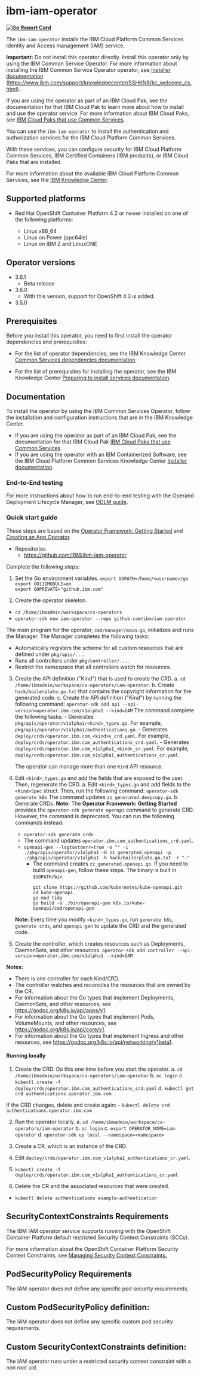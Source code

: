 

# ibm-iam-operator

**[![Go Report Card](https://goreportcard.com/badge/github.com/IBM/ibm-iam-operator)](https://goreportcard.com/report/github.com/IBM/ibm-iam-operator)**


The `ibm-iam-operator` installs the IBM Cloud Platform Common Services Identity and Access management (IAM) service. 

**Important:** Do not install this operator directly. Install this operator only by using the IBM Common Service Operator. For more information about installing the IBM Common Service Operator operator, see [Installer documentation](http://ibm.biz/cpcs_opinstall) (https://www.ibm.com/support/knowledgecenter/SSHKN6/kc_welcome_cs.html).

If you are using the operator as part of an IBM Cloud Pak, see the documentation for that IBM Cloud Pak to learn more about how to install and use the operator service. For more information about IBM Cloud Paks, see [IBM Cloud Paks that use Common Services](http://ibm.biz/cpcs_cloudpaks).

You can use the `ibm-iam-operator` to install the authentication and authorization services for the IBM Cloud Platform Common Services.

With these services, you can configure security for IBM Cloud Platform Common Services, IBM Certified Containers (IBM products), or IBM Cloud Paks that are installed.

For more information about the available IBM Cloud Platform Common Services, see the [IBM Knowledge Center](http://ibm.biz/cpcsdocs).

## Supported platforms

 - Red Hat OpenShift Container Platform 4.2 or newer installed on one of the following platforms:

   - Linux x86_64
   - Linux on Power (ppc64le)
   - Linux on IBM Z and LinuxONE

## Operator versions
- 3.6.1
  - Beta release
- 3.6.0
  - With this version, support for OpenShift 4.3 is added.
- 3.5.0

## Prerequisites

Before you install this operator, you need to first install the operator dependencies and prerequisites:

- For the list of operator dependencies, see the IBM Knowledge Center [Common Services dependencies documentation](http://ibm.biz/cpcs_opdependencies).

- For the list of prerequisites for installing the operator, see the IBM Knowledge Center [Preparing to install services documentation](http://ibm.biz/cpcs_opinstprereq).

## Documentation

To install the operator by using the IBM Common Services Operator, follow the installation and configuration instructions that are in the IBM Knowledge Center.

- If you are using the operator as part of an IBM Cloud Pak, see the documentation for that IBM Cloud Pak [IBM Cloud Paks that use Common Services](http://ibm.biz/cpcs_cloudpaks).
- If you are using the operator with an IBM Containerized Software, see the IBM Cloud Platform Common Services Knowledge Center [Installer documentation](http://ibm.biz/cpcs_opinstall).

### End-to-End testing

For more instructions about how to run end-to-end testing with the Operand Deployment Lifecycle Manager, see [ODLM guide](https://github.com/IBM/operand-deployment-lifecycle-manager/blob/master/docs/install/common-service-integration.md#end-to-end-test).

### Quick start guide

These steps are based on the [Operator Framework: Getting Started](https://github.com/operator-framework/getting-started#getting-started) and [Creating an App Operator](https://github.com/operator-framework/operator-sdk#create-and-deploy-an-app-operator).

- Repositories
  - https://github.com/IBM/ibm-iam-operator

Complete the following steps:

1. Set the Go environment variables.
  `export GOPATH=/home/<username>/go`  
  `export GO111MODULE=on`  
  `export GOPRIVATE="github.ibm.com"`

2. Create the operator skeleton.
  - `cd /home/ibmadmin/workspace/cs-operators`
  - `operator-sdk new iam-operator --repo github.com/ibm/iam-operator`
  
  The main program for the operator, `cmd/manager/main.go`, initializes and runs the Manager. The Manager completes the following tasks:
  - Automatically registers the scheme for all custom resources that are defined under `pkg/apis/...`.
  - Runs all controllers under `pkg/controller/...`. 
  - Restrict the namespace that all controllers watch for resources.

3. Create the API definition ("Kind") that is used to create the CRD.
  a. `cd /home/ibmadmin/workspace/cs-operators/iam-operator`.
  b. Create `hack/boilerplate.go.txt` that contains the copyright information for the generated code.
  c. Create the API definition ("Kind") by running the following command:
     `operator-sdk add api --api-version=operator.ibm.com/v1alpha1 --kind=IAM`
     The command complete the following tasks:
       - Generates `pkg/apis/operator/v1alpha1/<kind>_types.go`. For example, `pkg/apis/operator/v1alpha1/authentications.go`.
       - Generates `deploy/crds/operator.ibm.com_<kind>s_crd.yaml`. For example, `deploy/crds/operator.ibm.com_authentications_crd.yaml`.
       - Generates `deploy/crds/operator.ibm.com_v1alpha1_<kind>_cr.yaml`. For example, `deploy/crds/operator.ibm.com_v1alpha1_authentications_cr.yaml`.
       
     The operator can manage more than one `Kind` API resource.
     
4. Edit `<kind>_types.go` and add the fields that are exposed to the user. Then, regenerate the CRD.
  a. Edit `<kind>_types.go` and add fields to the `<Kind>Spec` struct. Then, run the following command:
     `operator-sdk generate k8s`
     The command updates `zz_generated.deepcopy.go`.
  b. Generate CRDs.
     **Note:** The **Operator Framework: Getting Started** provides the `operator-sdk generate openapi` command to generate CRD. However, the command is deprecated. You can run the following commands instead:
     - `operator-sdk generate crds`
	  - The command updates `operator.ibm.com_authentications_crd.yaml`.
     - `openapi-gen --logtostderr=true -o "" -i ./pkg/apis/operator/v1alpha1 -O zz_generated.openapi -p ./pkg/apis/operator/v1alpha1 -h hack/boilerplate.go.txt -r "-"`
          - The command creates `zz_generated.openapi.go`. 
            If you need to build `openapi-gen`, follow these steps. The binary is built in `$GOPATH/bin`.
            ```
            git clone https://github.com/kubernetes/kube-openapi.git
            cd kube-openapi
            go mod tidy
            go build -o ./bin/openapi-gen k8s.io/kube-openapi/cmd/openapi-gen
            ```
    **Note:** Every time you modify `<kind>_types.go`, run `generate k8s`, `generate crds`, and `openapi-gen` to update the CRD and the generated code.

5. Create the controller, which creates resources such as Deployments, DaemonSets, and other resources.
  `operator-sdk add controller --api-version=operator.ibm.com/v1alpha1 --kind=IAM`
  
  **Notes:**
  - There is one controller for each Kind/CRD.
  - The controller watches and reconciles the resources that are owned by the CR.
  - For information about the Go types that implement Deployments, DaemonSets, and other resources, see https://godoc.org/k8s.io/api/apps/v1.
  - For information about the Go types that implement Pods, VolumeMounts, and other resources, see https://godoc.org/k8s.io/api/core/v1.
  - For information about the Go types that implement Ingress and other resources, see https://godoc.org/k8s.io/api/networking/v1beta1.

#### Running locally

1. Create the CRD. Do this one time before you start the operator.
  a. `cd /home/ibmadmin/workspace/cs-operators/iam-operator`
  b. `oc login`
  c. `kubectl create -f deploy/crds/operator.ibm.com_authentications_crd.yaml`
  d. `kubectl get crd authentications.operator.ibm.com`
  
  If the CRD changes, delete and create again: 
    - `kubectl delete crd authentications.operator.ibm.com`

2. Run the operator locally.
  a. `cd /home/ibmadmin/workspace/cs-operators/iam-operator`
  b. `oc login`
  c. `export OPERATOR_NAME=iam-operator`
  d. `operator-sdk up local --namespace=<namespace>`

3. Create a CR, which is an instance of the CRD.
  1. Edit `deploy/crds/operator.ibm.com_v1alpha1_authentications_cr.yaml`.
  2. `kubectl create -f deploy/crds/operator.ibm.com_v1alpha1_authentications_cr.yaml`

4. Delete the CR and the associated resources that were created.
  - `kubectl delete authentications example-authentication`

## SecurityContextConstraints Requirements

The IBM IAM operator service supports running with the OpenShift Container Platform default restricted Security Context Constraints (SCCs).

For more information about the OpenShift Container Platform Security Context Constraints, see [Managing Security Context Constraints.](https://docs.openshift.com/container-platform/4.3/authentication/managing-security-context-constraints.html)

## PodSecurityPolicy Requirements

The IAM operator does not define any specific pod security requirements.

## Custom PodSecurityPolicy definition:

The IAM operator does not define any specific custom pod security requirements.

## Custom SecurityContextConstraints definition:

The IAM operator runs under a restricted security context constraint with a non root uid.
